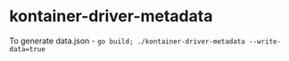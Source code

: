 # kontainer-driver-metadata

To generate data.json - 
`go build; ./kontainer-driver-metadata --write-data=true` 